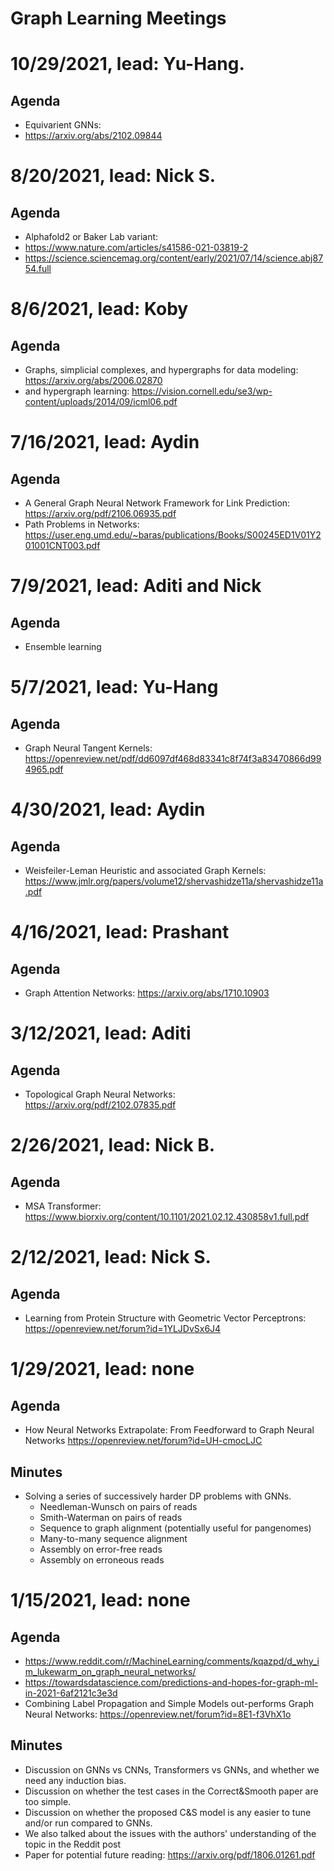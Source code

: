 # Graph Learning Meetings

# 10/29/2021, lead: Yu-Hang.

## Agenda

- Equivarient GNNs:
- https://arxiv.org/abs/2102.09844


# 8/20/2021, lead: Nick S.

## Agenda

- Alphafold2 or Baker Lab variant:
- https://www.nature.com/articles/s41586-021-03819-2
- https://science.sciencemag.org/content/early/2021/07/14/science.abj8754.full


# 8/6/2021, lead: Koby

## Agenda

- Graphs, simplicial complexes, and hypergraphs for data modeling: https://arxiv.org/abs/2006.02870
- and hypergraph learning: https://vision.cornell.edu/se3/wp-content/uploads/2014/09/icml06.pdf


# 7/16/2021, lead: Aydin

## Agenda

- A General Graph Neural Network Framework for Link Prediction: https://arxiv.org/pdf/2106.06935.pdf
- Path Problems in Networks: https://user.eng.umd.edu/~baras/publications/Books/S00245ED1V01Y201001CNT003.pdf


# 7/9/2021, lead: Aditi and Nick

## Agenda

- Ensemble learning


# 5/7/2021, lead: Yu-Hang

## Agenda

- Graph Neural Tangent Kernels: https://openreview.net/pdf/dd6097df468d83341c8f74f3a83470866d994965.pdf


# 4/30/2021, lead: Aydin

## Agenda

- Weisfeiler-Leman Heuristic and associated Graph Kernels: https://www.jmlr.org/papers/volume12/shervashidze11a/shervashidze11a.pdf


# 4/16/2021, lead: Prashant

## Agenda
 
- Graph Attention Networks: https://arxiv.org/abs/1710.10903

# 3/12/2021, lead: Aditi

## Agenda
 
- Topological Graph Neural Networks: https://arxiv.org/pdf/2102.07835.pdf


# 2/26/2021, lead: Nick B.

## Agenda
 
- MSA Transformer: https://www.biorxiv.org/content/10.1101/2021.02.12.430858v1.full.pdf

# 2/12/2021, lead: Nick S.

## Agenda
 
- Learning from Protein Structure with Geometric Vector Perceptrons: https://openreview.net/forum?id=1YLJDvSx6J4


# 1/29/2021, lead: none

## Agenda 

- How Neural Networks Extrapolate: From Feedforward to Graph Neural Networks https://openreview.net/forum?id=UH-cmocLJC

## Minutes

- Solving a series of successively harder DP problems with GNNs.
  * Needleman-Wunsch on pairs of reads
  * Smith-Waterman on pairs of reads
  * Sequence to graph alignment (potentially useful for pangenomes)
  * Many-to-many sequence alignment
  * Assembly on error-free reads
  * Assembly on erroneous reads


# 1/15/2021, lead: none
## Agenda 

- https://www.reddit.com/r/MachineLearning/comments/kqazpd/d_why_im_lukewarm_on_graph_neural_networks/
- https://towardsdatascience.com/predictions-and-hopes-for-graph-ml-in-2021-6af2121c3e3d
- Combining Label Propagation and Simple Models out-performs Graph Neural Networks: https://openreview.net/forum?id=8E1-f3VhX1o

## Minutes

- Discussion on GNNs vs CNNs, Transformers vs GNNs, and whether we need any induction bias. 
- Discussion on whether the test cases in the Correct&Smooth paper are too simple. 
- Discussion on whether the proposed C&S model is any easier to tune and/or run compared to GNNs. 
- We also talked about the issues with the authors' understanding of the topic in the Reddit post
- Paper for potential future reading: https://arxiv.org/pdf/1806.01261.pdf



